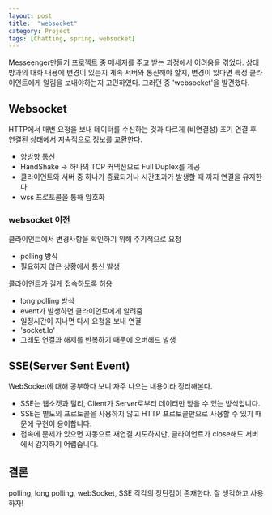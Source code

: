 ```yaml
---
layout: post
title:  "websocket"
category: Project
tags: [Chatting, spring, websocket]
---
```

Messeenger만들기 프로젝트 중 메세지를 주고 받는 과정에서 어려움을 겪었다.
상대방과의 대화 내용에 변경이 있는지 계속 서버와 통신해야 할지, 변경이 있다면 특정 클라이언트에게 알림을 보내야하는지 고민하였다.
그러던 중 'websocket'을 발견했다.

## Websocket
HTTP에서 매번 요청을 보내 데이터를 수신하는 것과 다르게 (비연결성)
초기 연결 후 연결된 상태에서 지속적으로 정보를 교환한다.
- 양방향 통신
- HandShake  -> 하나의 TCP 커넥션으로 Full Duplex를 제공
- 클라이언트와 서버 중 하나가 종료되거나 시간초과가 발생할 때 까지 연결을 유지한다
- wss 프로토콜을 통해 암호화

### websocket 이전
클라이언트에서 변경사항을 확인하기 위해 주기적으로 요청
- polling 방식
- 필요하지 않은 상황에서 통신 발생

클라이언트가 길게 접속하도록 허용
- long polling 방식
- event가 발생하면 클라이언트에게 알려줌
- 일정시간이 지나면 다시 요청을 보내 연결
- 'socket.Io'
- 그래도 연결과 해제를 반복하기 때문에 오버헤드 발생

## SSE(Server Sent Event)
WebSocket에 대해 공부하다 보니 자주 나오는 내용이라 정리해본다.
- SSE는 웹소켓과 달리, Client가 Server로부터 데이터만 받을 수 있는 방식입니다.
- SSE는 별도의 프로토콜을 사용하지 않고 HTTP 프로토콜만으로 사용할 수 있기 때문에 구현이 용이합니다.
- 접속에 문제가 있으면 자동으로 재연결 시도하지만, 클라이언트가 close해도 서버에서 감지하기 어렵습니다.

## 결론
polling, long polling, webSocket, SSE 각각의 장단점이 존재한다.
잘 생각하고 사용하자!


